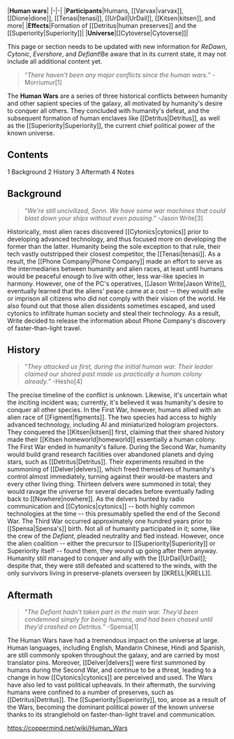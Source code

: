 |**Human wars**|
|-|-|
|**Participants**|Humans, [[Varvax\|varvax]], [[Dione\|dione]], [[Tenasi\|tenasi]], [[UrDail\|UrDail]], [[Kitsen\|kitsen]], and more|
|**Effects**|Formation of [[Detritus\|human preserves]] and the [[Superiority\|Superiority]]|
|**Universe**|[[Cytoverse\|Cytoverse]]|

This page or section needs to be updated with new information for *ReDawn*, *Cytonic*, *Evershore*, and *Defiant*!Be aware that in its current state, it may not include all additional content yet.

>“*There haven't been any major conflicts since the human wars.*”
\-Morriumur[1]


The **Human Wars** are a series of three historical conflicts between humanity and other sapient species of the galaxy, all motivated by humanity's desire to conquer all others. They concluded with humanity's defeat, and the subsequent formation of human enclaves like [[Detritus\|Detritus]], as well as the [[Superiority\|Superiority]], the current chief political power of the known universe.

## Contents

1 Background
2 History
3 Aftermath
4 Notes


## Background
>“*We're still uncivilized, Sonn. We have some war machines that could blast down your ships without even pausing.*”
\-Jason Write[3]


Historically, most alien races discovered [[Cytonics\|cytonics]] prior to developing advanced technology, and thus focused more on developing the former than the latter. Humanity being the sole exception to that rule, their tech vastly outstripped their closest competitor, the [[Tenasi\|tenasi]]. As a result, the [[Phone Company\|Phone Company]] made an effort to serve as the intermediaries between humanity and alien races, at least until humans would be peaceful enough to live with other, less war-like species in harmony.
However, one of the PC's operatives, [[Jason Write\|Jason Write]], eventually learned that the aliens' peace came at a cost -- they would exile or imprison all citizens who did not comply with their vision of the world. He also found out that those alien dissidents sometimes escaped, and used cytonics to infiltrate human society and steal their technology. As a result, Write decided to release the information about Phone Company's discovery of faster-than-light travel.

## History
>“*They attacked us first, during the initial human war. Their leader claimed our shared past made us practically a human colony already.*”
\-Hesho[4]


The precise timeline of the conflict is unknown. Likewise, it's uncertain what the inciting incident was; currently, it's believed it was humanity's desire to conquer all other species. In the First War, however, humans allied with an alien race of [[Figment\|figments]]. The two species had access to highly advanced technology, including AI and miniaturized hologram projectors. They conquered the [[Kitsen\|kitsen]] first, claiming that their shared history made their [[Kitsen homeworld\|homeworld]] essentially a human colony. The First War ended in humanity's failure.
During the Second War, humanity would build grand research facilities over abandoned planets and dying stars, such as [[Detritus\|Detritus]]. Their experiments resulted in the summoning of [[Delver\|delvers]], which freed themselves of humanity's control almost immediately, turning against their would-be masters and every other living thing. Thirteen delvers were summoned in total; they would ravage the universe for several decades before eventually fading back to [[Nowhere\|nowhere]]. As the delvers hunted by radio communication and [[Cytonics\|cytonics]] -- both highly common technologies at the time -- this presumably spelled the end of the Second War.
The Third War occurred approximately one hundred years prior to [[Spensa\|Spensa's]] birth. Not all of humanity participated in it; some, like the crew of the *Defiant*, pleaded neutrality and fled instead. However, once the alien coalition -- either the precursor to [[Superiority\|Superiority]] or Superiority itself -- found them, they wound up going after them anyway. Humanity still managed to conquer and ally with the [[UrDail\|UrDail]]; despite that, they were still defeated and scattered to the winds, with the only survivors living in preserve-planets overseen by [[KRELL\|KRELL]].

## Aftermath
>“*The Defiant hadn't taken part in the main war. They’d been condemned simply for being humans, and had been chased until they’d crashed on Detritus.*”
\-Spensa[1]


The Human Wars have had a tremendous impact on the universe at large. Human languages, including English, Mandarin Chinese, Hindi and Spanish, are still commonly spoken throughout the galaxy, and are carried by most translator pins. Moreover, [[Delver\|delvers]] were first summoned by humans during the Second War, and continue to be a threat, leading to a change in how [[Cytonics\|cytonics]] are perceived and used.
The Wars have also led to vast political upheavals. In their aftermath, the surviving humans were confined to a number of preserves, such as [[Detritus\|Detritus]]. The [[Superiority\|Superiority]], too, arose as a result of the Wars, becoming the dominant political power of the known universe thanks to its stranglehold on faster-than-light travel and communication.



https://coppermind.net/wiki/Human_Wars